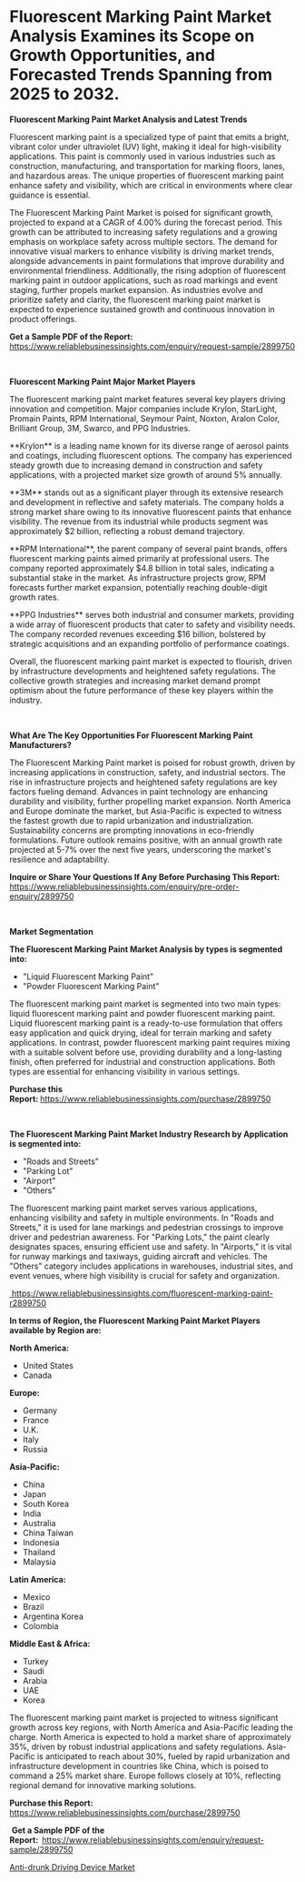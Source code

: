 <p><h1>Fluorescent Marking Paint Market Analysis Examines its Scope on Growth Opportunities, and Forecasted Trends Spanning from 2025 to 2032.</h1></p><p><strong>Fluorescent Marking Paint Market Analysis and Latest Trends</strong></p>
<p><p>Fluorescent marking paint is a specialized type of paint that emits a bright, vibrant color under ultraviolet (UV) light, making it ideal for high-visibility applications. This paint is commonly used in various industries such as construction, manufacturing, and transportation for marking floors, lanes, and hazardous areas. The unique properties of fluorescent marking paint enhance safety and visibility, which are critical in environments where clear guidance is essential.</p><p>The Fluorescent Marking Paint Market is poised for significant growth, projected to expand at a CAGR of 4.00% during the forecast period. This growth can be attributed to increasing safety regulations and a growing emphasis on workplace safety across multiple sectors. The demand for innovative visual markers to enhance visibility is driving market trends, alongside advancements in paint formulations that improve durability and environmental friendliness. Additionally, the rising adoption of fluorescent marking paint in outdoor applications, such as road markings and event staging, further propels market expansion. As industries evolve and prioritize safety and clarity, the fluorescent marking paint market is expected to experience sustained growth and continuous innovation in product offerings.</p></p>
<p><strong>Get a Sample PDF of the Report:&nbsp;</strong> <a href="https://www.reliablebusinessinsights.com/enquiry/request-sample/2899750?utm_campaign=3359&utm_medium=2&utm_source=Github&utm_content=ia&utm_term=16032025&utm_id=fluorescent-marking-paint">https://www.reliablebusinessinsights.com/enquiry/request-sample/2899750</a></p>
<p>&nbsp;</p>
<p><strong>Fluorescent Marking Paint Major Market Players</strong></p>
<p><p>The fluorescent marking paint market features several key players driving innovation and competition. Major companies include Krylon, StarLight, Promain Paints, RPM International, Seymour Paint, Noxton, Aralon Color, Brilliant Group, 3M, Swarco, and PPG Industries.</p><p>**Krylon** is a leading name known for its diverse range of aerosol paints and coatings, including fluorescent options. The company has experienced steady growth due to increasing demand in construction and safety applications, with a projected market size growth of around 5% annually.</p><p>**3M** stands out as a significant player through its extensive research and development in reflective and safety materials. The company holds a strong market share owing to its innovative fluorescent paints that enhance visibility. The revenue from its industrial while products segment was approximately $2 billion, reflecting a robust demand trajectory.</p><p>**RPM International**, the parent company of several paint brands, offers fluorescent marking paints aimed primarily at professional users. The company reported approximately $4.8 billion in total sales, indicating a substantial stake in the market. As infrastructure projects grow, RPM forecasts further market expansion, potentially reaching double-digit growth rates.</p><p>**PPG Industries** serves both industrial and consumer markets, providing a wide array of fluorescent products that cater to safety and visibility needs. The company recorded revenues exceeding $16 billion, bolstered by strategic acquisitions and an expanding portfolio of performance coatings.</p><p>Overall, the fluorescent marking paint market is expected to flourish, driven by infrastructure developments and heightened safety regulations. The collective growth strategies and increasing market demand prompt optimism about the future performance of these key players within the industry.</p></p>
<p>&nbsp;</p>
<p><strong>What Are The Key Opportunities For Fluorescent Marking Paint Manufacturers?</strong></p>
<p><p>The Fluorescent Marking Paint market is poised for robust growth, driven by increasing applications in construction, safety, and industrial sectors. The rise in infrastructure projects and heightened safety regulations are key factors fueling demand. Advances in paint technology are enhancing durability and visibility, further propelling market expansion. North America and Europe dominate the market, but Asia-Pacific is expected to witness the fastest growth due to rapid urbanization and industrialization. Sustainability concerns are prompting innovations in eco-friendly formulations. Future outlook remains positive, with an annual growth rate projected at 5-7% over the next five years, underscoring the market's resilience and adaptability.</p></p>
<p><strong>Inquire or Share Your Questions If Any Before Purchasing This Report:</strong> <a href="https://www.reliablebusinessinsights.com/enquiry/pre-order-enquiry/2899750?utm_campaign=3359&utm_medium=2&utm_source=Github&utm_content=ia&utm_term=16032025&utm_id=fluorescent-marking-paint">https://www.reliablebusinessinsights.com/enquiry/pre-order-enquiry/2899750</a></p>
<p>&nbsp;</p>
<p><strong>Market Segmentation</strong></p>
<p><strong>The Fluorescent Marking Paint Market Analysis by types is segmented into:</strong></p>
<p><ul><li>"Liquid Fluorescent Marking Paint"</li><li>"Powder Fluorescent Marking Paint"</li></ul></p>
<p><p>The fluorescent marking paint market is segmented into two main types: liquid fluorescent marking paint and powder fluorescent marking paint. Liquid fluorescent marking paint is a ready-to-use formulation that offers easy application and quick drying, ideal for terrain marking and safety applications. In contrast, powder fluorescent marking paint requires mixing with a suitable solvent before use, providing durability and a long-lasting finish, often preferred for industrial and construction applications. Both types are essential for enhancing visibility in various settings.</p></p>
<p><strong>Purchase this Report:&nbsp;</strong><a href="https://www.reliablebusinessinsights.com/purchase/2899750?utm_campaign=3359&utm_medium=2&utm_source=Github&utm_content=ia&utm_term=16032025&utm_id=fluorescent-marking-paint">https://www.reliablebusinessinsights.com/purchase/2899750</a></p>
<p>&nbsp;</p>
<p><strong>The Fluorescent Marking Paint Market Industry Research by Application is segmented into:</strong></p>
<p><ul><li>"Roads and Streets"</li><li>"Parking Lot"</li><li>"Airport"</li><li>"Others"</li></ul></p>
<p><p>The fluorescent marking paint market serves various applications, enhancing visibility and safety in multiple environments. In "Roads and Streets," it is used for lane markings and pedestrian crossings to improve driver and pedestrian awareness. For "Parking Lots," the paint clearly designates spaces, ensuring efficient use and safety. In "Airports," it is vital for runway markings and taxiways, guiding aircraft and vehicles. The "Others" category includes applications in warehouses, industrial sites, and event venues, where high visibility is crucial for safety and organization.</p></p>
<p><a href="https://www.reliablebusinessinsights.com/fluorescent-marking-paint-r2899750?utm_campaign=3359&utm_medium=2&utm_source=Github&utm_content=ia&utm_term=16032025&utm_id=fluorescent-marking-paint">&nbsp;https://www.reliablebusinessinsights.com/fluorescent-marking-paint-r2899750</a></p>
<p><strong>In terms of Region, the Fluorescent Marking Paint Market Players available by Region are:</strong></p>
<p>
    <p> <strong> North America: </strong>
        <ul>
            <li>United States</li>
            <li>Canada</li>
        </ul>
        </p> 
    <p> <strong> Europe: </strong>
        <ul>
            <li>Germany</li>
            <li>France</li>
            <li>U.K.</li>
            <li>Italy</li>
            <li>Russia</li>
        </ul>
        </p> 
    <p> <strong> Asia-Pacific: </strong>
        <ul>
            <li>China</li>
            <li>Japan</li>
            <li>South Korea</li>
            <li>India</li>
            <li>Australia</li>
            <li>China Taiwan</li>
            <li>Indonesia</li>
            <li>Thailand</li>
            <li>Malaysia</li>
        </ul>
        </p> 
    <p> <strong> Latin America: </strong>
        <ul>
            <li>Mexico</li>
            <li>Brazil</li>
            <li>Argentina Korea</li>
            <li>Colombia</li>
        </ul>
        </p> 
    <p> <strong> Middle East & Africa: </strong>
        <ul>
            <li>Turkey</li>
            <li>Saudi</li>
            <li>Arabia</li>
            <li>UAE</li>
            <li>Korea</li>
        </ul>
    </p>
    </p>
<p><p>The fluorescent marking paint market is projected to witness significant growth across key regions, with North America and Asia-Pacific leading the charge. North America is expected to hold a market share of approximately 35%, driven by robust industrial applications and safety regulations. Asia-Pacific is anticipated to reach about 30%, fueled by rapid urbanization and infrastructure development in countries like China, which is poised to command a 25% market share. Europe follows closely at 10%, reflecting regional demand for innovative marking solutions.</p></p>
<p><strong>Purchase this Report: </strong><a href="https://www.reliablebusinessinsights.com/purchase/2899750?utm_campaign=3359&utm_medium=2&utm_source=Github&utm_content=ia&utm_term=16032025&utm_id=fluorescent-marking-paint">https://www.reliablebusinessinsights.com/purchase/2899750</a></p>
<p>&nbsp;<strong>Get a Sample PDF of the Report:&nbsp;&nbsp;</strong><a href="https://www.reliablebusinessinsights.com/enquiry/request-sample/2899750?utm_campaign=3359&utm_medium=2&utm_source=Github&utm_content=ia&utm_term=16032025&utm_id=fluorescent-marking-paint">https://www.reliablebusinessinsights.com/enquiry/request-sample/2899750</a></p>
<p><strong></strong></p>
<p><p><a href="https://github.com/joshuagarcia509/Market-Research-Report-List-1/blob/main/anti-drunk-driving-device-market.md?utm_campaign=3359&utm_medium=2&utm_source=Github&utm_content=ia&utm_term=16032025&utm_id=fluorescent-marking-paint">Anti-drunk Driving Device Market</a></p></p>